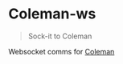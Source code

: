 # Coleman-ws

> Sock-it to Coleman

Websocket comms for [Coleman](https://github.com/mattstyles/coleman)
